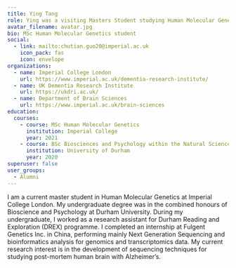 ```yaml
---
title: Ying Tang
role: Ying was a visiting Masters Student studying Human Molecular Genetics at Imperial College London.
avatar_filename: avatar.jpg
bio: MSc Human Molecular Genetics student
social:
  - link: mailto:chutian.guo20@imperial.ac.uk
    icon_pack: fas
    icon: envelope
organizations:
  - name: Imperial College London
    url: https://www.imperial.ac.uk/dementia-research-institute/
  - name: UK Dementia Research Institute
    url: https://ukdri.ac.uk/
  - name: Department of Brain Sciences
    url: https://www.imperial.ac.uk/brain-sciences
education:
  courses:
    - course: MSc Human Molecular Genetics
      institution: Imperial College
      year: 2021
    - course: BSc Biosciences and Psychology within the Natural Science Programme
      institution: University of Durham
      year: 2020
superuser: false
user_groups:
  - Alumni
---
```

I am a current master student in Human Molecular Genetics at Imperial College London. My undergraduate degree was in the combined honours of Bioscience and Psychology at Durham University. During my undergraduate, I worked as a research assistant for Durham Reading and Exploration (DREX) programme. I completed an internship at Fulgent Genetics Inc. in China, performing mainly Next Generation Sequencing and bioinformatics analysis for genomics and transcriptomics data. My current research interest is in the development of sequencing techniques for studying post-mortem human brain with Alzheimer’s.
